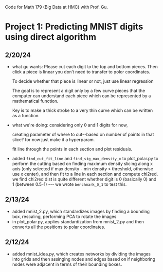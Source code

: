 Code for Math 179 (Big Data at HMC) with Prof. Gu.

# Project 1: Predicting MNIST digits using direct algorithm

## 2/20/24
* what gu wants:
    Please cut each digit to the top and bottom pieces. Then click a piece is linear you don’t need to transfer to polor coordinates. 

    To decide whether that piece is linear or not, just use linear regression 

    The goal is to represent a digit only by a few curve pieces that the computer can understand each piece which can be represented by a mathematical function. 

    Key is to make a thick stroke to a very thin curve which can be written as a function 

* what we're doing:
    considering only 0 and 1 digits for now,

    creating parameter of where to cut--based on number of points in that slice? for now just make it a hyperparam.
    
    fit line through the points in each section and plot residuals.

* added ```find_cut_fit_line``` and ```find_sig_max_density_x``` to plot_polar.py to perform the cutting based on finding maximum density slicing along x axis (only selected if max density - min density > threshold, otherwise use x center), and then fit to a line in each section and compute chi2red. we find chi2red dist is quite different whether digit is 0 (basically 0) and 1 (between 0.5-1) --- we wrote ```benchmark_0_1``` to test this.




## 2/13/24
* added mnist_2.py, which standardizes images by finding a bounding box, rescaling, performing PCA to rotate the images
* in plot_polar.py, applies standardization from mnist_2.py and then converts all the positions to polar coordinates.

## 2/12/24
* added mnist_idea.py, which creates networks by dividing the images into grids and then assinging nodes and edges based on if neighboring nodes were adjacent in terms of their bounding boxes.